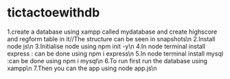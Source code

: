 # tictactoewithdb
1.create a database using xampp called mydatabase and create highscore and regform table in it//The structure can be seen in snapshots\n
2.Install node js\n
3.Initialise node using npm init -y\n 
4.In node terminal install express : can be done using npm i express\n
5.In node terminal install mysql :can be done using npm i mysql\n
6.To run first run the database using xampp\n
7.Then you can the app using node app.js\n
